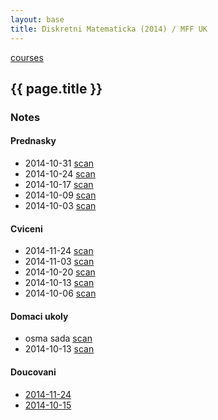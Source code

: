 ```yaml
---
layout: base
title: Diskretni Matematicka (2014) / MFF UK
---
```


[courses](.)

## {{ page.title }}

### Notes

#### Prednasky

* 2014-10-31  [scan](http://notes.drive.ondrejsika.com/mff/2014/diskretni-matematika/2014-10-31.pdf)
* 2014-10-24  [scan](http://notes.drive.ondrejsika.com/mff/2014/diskretni-matematika/2014-10-24.pdf)
* 2014-10-17  [scan](http://notes.drive.ondrejsika.com/mff/2014/diskretni-matematika/2014-10-17.pdf)
* 2014-10-09  [scan](http://notes.drive.ondrejsika.com/mff/2014/diskretni-matematika/2014-10-09.pdf)
* 2014-10-03  [scan](http://notes.drive.ondrejsika.com/mff/2014/diskretni-matematika/2014-10-03.pdf)


#### Cviceni

* 2014-11-24  [scan](http://notes.drive.ondrejsika.com/mff/2014/diskretni-matematika-cviceni/2014-11-24.pdf)
* 2014-11-03  [scan](http://notes.drive.ondrejsika.com/mff/2014/diskretni-matematika-cviceni/2014-11-03.pdf)
* 2014-10-20  [scan](http://notes.drive.ondrejsika.com/mff/2014/diskretni-matematika-cviceni/2014-10-20.pdf)
* 2014-10-13  [scan](http://notes.drive.ondrejsika.com/mff/2014/diskretni-matematika-cviceni/2014-10-13.pdf)
* 2014-10-06  [scan](http://notes.drive.ondrejsika.com/mff/2014/diskretni-matematika-cviceni/2014-10-06.pdf)


#### Domaci ukoly
<!--
* 2014-10-20  [scan](http://notes.drive.ondrejsika.com/mff/2014/diskretni-matematika-domaci-ukoly/2014-10-20.pdf)
-->
* osma sada  [scan](http://notes.drive.ondrejsika.com/mff/2014/diskretni-matematika-domaci-ukoly/dudma8.pdf)
* 2014-10-13  [scan](http://notes.drive.ondrejsika.com/mff/2014/diskretni-matematika-domaci-ukoly/2014-10-13.pdf)


#### Doucovani

* [2014-11-24](2014-diskretni-matematika/2014-11-24-doucovani.html)
* [2014-10-15](2014-diskretni-matematika/2014-10-15-doucovani.html)

